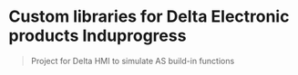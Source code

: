 # Custom libraries for Delta Electronic products Induprogress
> Project for Delta HMI to simulate AS build-in functions

